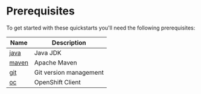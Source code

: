 # Prerequisites

To get started with these quickstarts you'll need the following prerequisites:

Name | Description 
--- | --- 
[java][1] | Java JDK  
[maven][2] | Apache Maven 
[git][3] | Git version management 
[oc][4] | OpenShift Client

[1]: http://www.oracle.com/technetwork/java/javase/downloads/
[2]: https://maven.apache.org/download.cgi?Preferred=ftp://mirror.reverse.net/pub/apache/
[3]: https://git-scm.com/book/en/v2/Getting-Started-Installing-Git
[4]: https://docs.openshift.com/enterprise/3.2/cli_reference/get_started_cli.html
